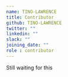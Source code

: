 ```yaml
---
name: TINO-LAWRENCE
title: Contributor
github: TINO-LAWRENCE
twitter: ""
linkedin: ""
slack: ""
joining_date: ""
role : contributor
---
```


Still waiting for this
